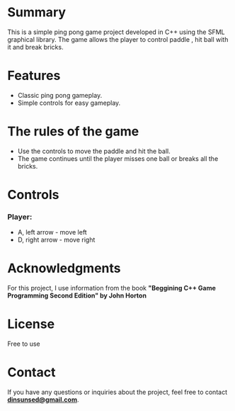 # Summary 
This is a simple ping pong game project developed in C++ using the SFML graphical library. The game allows the player to control paddle , hit ball with it and break bricks.


# Features
- Classic ping pong gameplay.
- Simple controls for easy gameplay.


# The rules of the game   
- Use the controls to move the paddle and hit the ball.
- The game continues until the player misses one ball or breaks all the bricks.


# Controls
### Player: 
- A, left arrow  -  move left
- D, right arrow -  move right


# Acknowledgments
For this project, I use information from the book **"Beggining C++ Game Programming Second Edition" by John Horton**


# License
Free to use


# Contact
If you have any questions or inquiries about the project, feel free to contact **dinsunsed@gmail.com**.


